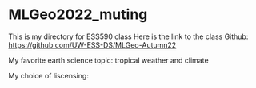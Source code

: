 # MLGeo2022_muting
This is my directory for ESS590 class
Here is the link to the class Github: https://github.com/UW-ESS-DS/MLGeo-Autumn22

My favorite earth science topic: tropical weather and climate

My choice of liscensing:
